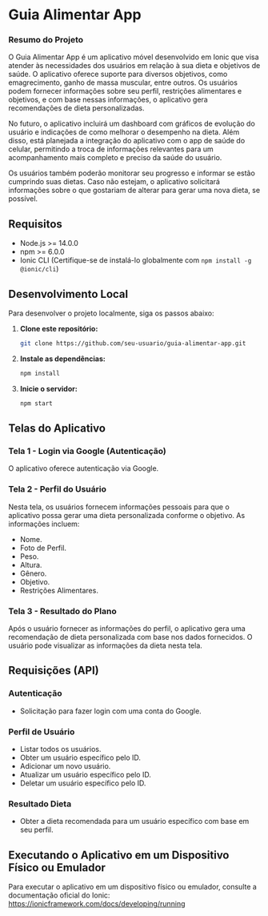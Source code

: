 # Guia Alimentar App

### Resumo do Projeto

O Guia Alimentar App é um aplicativo móvel desenvolvido em Ionic que visa atender às necessidades dos usuários em relação à sua dieta e objetivos de saúde. O aplicativo oferece suporte para diversos objetivos, como emagrecimento, ganho de massa muscular, entre outros. Os usuários podem fornecer informações sobre seu perfil, restrições alimentares e objetivos, e com base nessas informações, o aplicativo gera recomendações de dieta personalizadas.

No futuro, o aplicativo incluirá um dashboard com gráficos de evolução do usuário e indicações de como melhorar o desempenho na dieta. Além disso, está planejada a integração do aplicativo com o app de saúde do celular, permitindo a troca de informações relevantes para um acompanhamento mais completo e preciso da saúde do usuário.

Os usuários também poderão monitorar seu progresso e informar se estão cumprindo suas dietas. Caso não estejam, o aplicativo solicitará informações sobre o que gostariam de alterar para gerar uma nova dieta, se possível.

## Requisitos

- Node.js >= 14.0.0
- npm >= 6.0.0
- Ionic CLI (Certifique-se de instalá-lo globalmente com `npm install -g @ionic/cli`)

## Desenvolvimento Local

Para desenvolver o projeto localmente, siga os passos abaixo:

1. **Clone este repositório:**

   ```bash
   git clone https://github.com/seu-usuario/guia-alimentar-app.git

2. **Instale as dependências:**

   ```bash
   npm install

3. **Inicie o servidor:**

   ```bash
   npm start

## Telas do Aplicativo

### Tela 1 - Login via Google (Autenticação)
O aplicativo oferece autenticação via Google.

### Tela 2 - Perfil do Usuário
Nesta tela, os usuários fornecem informações pessoais para que o aplicativo possa gerar uma dieta personalizada conforme o objetivo. As informações incluem:

- Nome.
- Foto de Perfil.
- Peso.
- Altura.
- Gênero.
- Objetivo.
- Restrições Alimentares.

### Tela 3 - Resultado do Plano
Após o usuário fornecer as informações do perfil, o aplicativo gera uma recomendação de dieta personalizada com base nos dados fornecidos. O usuário pode visualizar as informações da dieta nesta tela.

## Requisições (API)

### Autenticação
- Solicitação para fazer login com uma conta do Google.

### Perfil de Usuário
- Listar todos os usuários.
- Obter um usuário específico pelo ID.
- Adicionar um novo usuário.
- Atualizar um usuário específico pelo ID.
- Deletar um usuário específico pelo ID.

### Resultado Dieta
- Obter a dieta recomendada para um usuário específico com base em seu perfil.

## Executando o Aplicativo em um Dispositivo Físico ou Emulador
Para executar o aplicativo em um dispositivo físico ou emulador, consulte a documentação oficial do Ionic: https://ionicframework.com/docs/developing/running
